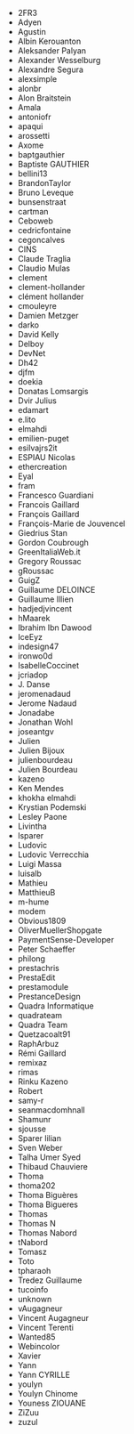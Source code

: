 - 2FR3 
- Adyen 
- Agustin 
- Albin Kerouanton 
- Aleksander Palyan 
- Alexander Wesselburg 
- Alexandre Segura 
- alexsimple 
- alonbr 
- Alon Braitstein 
- Amala 
- antoniofr 
- apaqui 
- arossetti 
- Axome 
- baptgauthier 
- Baptiste GAUTHIER 
- bellini13 
- BrandonTaylor 
- Bruno Leveque 
- bunsenstraat 
- cartman 
- Ceboweb 
- cedricfontaine 
- cegoncalves 
- CINS 
- Claude Traglia 
- Claudio Mulas 
- clement 
- clement-hollander 
- clément hollander 
- cmouleyre 
- Damien Metzger 
- darko 
- David Kelly 
- Delboy 
- DevNet 
- Dh42 
- djfm 
- doekia 
- Donatas Lomsargis 
- Dvir Julius 
- edamart 
- e.lito 
- elmahdi 
- emilien-puget 
- esilvajrs2it 
- ESPIAU Nicolas 
- ethercreation 
- Eyal 
- fram 
- Francesco Guardiani 
- Francois Gaillard 
- François Gaillard 
- François-Marie de Jouvencel 
- Giedrius Stan 
- Gordon Coubrough 
- GreenItaliaWeb.it 
- Gregory Roussac 
- gRoussac 
- GuigZ 
- Guillaume DELOINCE 
- Guillaume Illien 
- hadjedjvincent 
- hMaarek 
- Ibrahim Ibn Dawood 
- IceEyz 
- indesign47 
- ironwo0d 
- IsabelleCoccinet 
- jcriadop 
- J. Danse 
- jeromenadaud 
- Jerome Nadaud 
- Jonadabe 
- Jonathan Wohl 
- joseantgv 
- Julien 
- Julien Bijoux 
- julienbourdeau 
- Julien Bourdeau 
- kazeno 
- Ken Mendes 
- khokha elmahdi 
- Krystian Podemski 
- Lesley Paone 
- Livintha 
- lsparer 
- Ludovic 
- Ludovic Verrecchia 
- Luigi Massa 
- luisalb 
- Mathieu 
- MatthieuB 
- m-hume 
- modem 
- Obvious1809 
- OliverMuellerShopgate 
- PaymentSense-Developer 
- Peter Schaeffer 
- philong 
- prestachris 
- PrestaEdit 
- prestamodule 
- PrestanceDesign 
- Quadra Informatique 
- quadrateam 
- Quadra Team 
- Quetzacoalt91 
- RaphArbuz 
- Rémi Gaillard 
- remixaz 
- rimas 
- Rinku Kazeno 
- Robert 
- samy-r 
- seanmacdomhnall 
- Shamunr 
- sjousse 
- Sparer lilian 
- Sven Weber 
- Talha Umer Syed 
- Thibaud Chauviere 
- Thoma 
- thoma202 
- Thoma Biguères 
- Thoma Bigueres 
- Thomas 
- Thomas N 
- Thomas Nabord 
- tNabord 
- Tomasz 
- Toto 
- tpharaoh 
- Tredez Guillaume 
- tucoinfo 
- unknown 
- vAugagneur 
- Vincent Augagneur 
- Vincent Terenti 
- Wanted85 
- Webincolor 
- Xavier 
- Yann 
- Yann CYRILLE 
- youlyn 
- Youlyn Chinome 
- Youness ZIOUANE 
- ZiZuu 
- zuzul 
